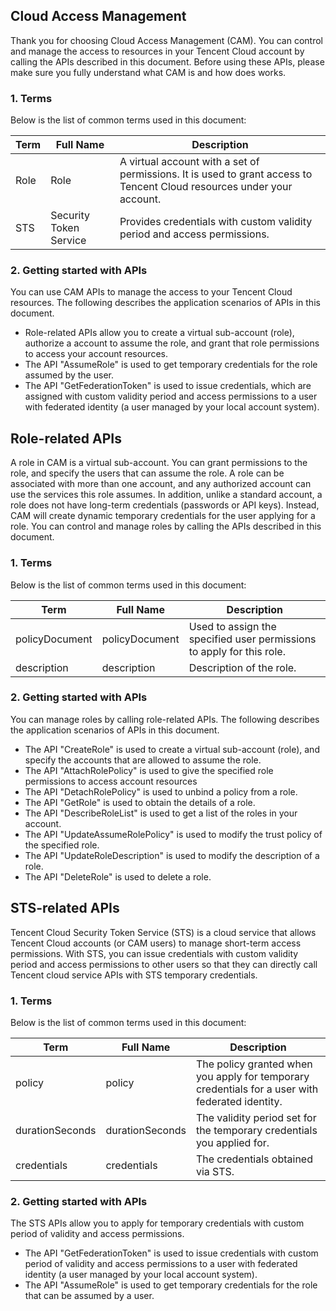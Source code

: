 ## Cloud Access Management
Thank you for choosing Cloud Access Management (CAM). You can control and manage the access to resources in your Tencent Cloud account by calling the APIs described in this document. Before using these APIs, please make sure you fully understand what CAM is and how does works.

### 1. Terms
Below is the list of common terms used in this document:

| Term | Full Name | Description |
| ------------ | ------------ | ------------ |
| Role | Role | A virtual account with a set of permissions. It is used to grant access to Tencent Cloud resources under your account. |
| STS | Security Token Service | Provides credentials with custom validity period and access permissions. |

### 2. Getting started with APIs

You can use CAM APIs to manage the access to your Tencent Cloud resources. The following describes the application scenarios of APIs in this document.
- Role-related APIs allow you to create a virtual sub-account (role), authorize a account to assume the role, and grant that role permissions to access your account resources.
- The API "AssumeRole" is used to get temporary credentials for the role assumed by the user.
- The API "GetFederationToken" is used to issue credentials, which are assigned with custom validity period and access permissions to a user with federated identity (a user managed by your local account system).

## Role-related APIs
A role in CAM is a virtual sub-account. You can grant permissions to the role, and specify the users that can assume the role. A role can be associated with more than one account, and any authorized account can use the services this role assumes. In addition, unlike a standard account, a role does not have long-term credentials (passwords or API keys). Instead, CAM will create dynamic temporary credentials for the user applying for a role. You can control and manage roles by calling the APIs described in this document.

### 1. Terms
Below is the list of common terms used in this document:

| Term | Full Name | Description |
| ------------ | ------------ | ------------ |
| policyDocument | policyDocument | Used to assign the specified user permissions to apply for this role. |
| description | description | Description of the role. |

### 2. Getting started with APIs

You can manage roles by calling role-related APIs. The following describes the application scenarios of APIs in this document.
- The API "CreateRole" is used to create a virtual sub-account (role), and specify the accounts that are allowed to assume the role.
- The API "AttachRolePolicy" is used to give the specified role permissions to access account resources
- The API "DetachRolePolicy" is used to unbind a policy from a role.
- The API "GetRole" is used to obtain the details of a role.
- The API "DescribeRoleList" is used to get a list of the roles in your account.
- The API "UpdateAssumeRolePolicy" is used to modify the trust policy of the specified role.
- The API "UpdateRoleDescription" is used to modify the description of a role.
- The API "DeleteRole" is used to delete a role.

## STS-related APIs
Tencent Cloud Security Token Service (STS) is a cloud service that allows Tencent Cloud accounts (or CAM users) to manage short-term access permissions. With STS, you can issue credentials with custom validity period and access permissions to other users so that they can directly call Tencent cloud service APIs with STS temporary credentials.

### 1. Terms
Below is the list of common terms used in this document:

| Term | Full Name | Description |
| ------------ | ------------ | ------------ |
| policy | policy | The policy granted when you apply for temporary credentials for a user with federated identity. |
| durationSeconds | durationSeconds | The validity period set for the temporary credentials you applied for. |
| credentials | credentials | The credentials obtained via STS. |

### 2. Getting started with APIs

The STS APIs allow you to apply for temporary credentials with custom period of validity and access permissions.
- The API "GetFederationToken" is used to issue credentials with custom period of validity and access permissions to a user with federated identity (a user managed by your local account system).
- The API "AssumeRole" is used to get temporary credentials for the role that can be assumed by a user.

